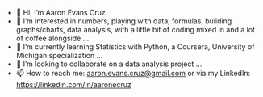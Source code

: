 - 👋 Hi, I’m Aaron Evans Cruz
- 👀 I’m interested in numbers, playing with data, formulas, building graphs/charts, data analysis, with a little bit of coding mixed in and a lot of coffee alongside ...
- 🌱 I’m currently learning Statistics with Python, a Coursera, University of Michigan specialization ...
- 💞️ I’m looking to collaborate on a data analysis project ...
- 📫 How to reach me: aaron.evans.cruz@gmail.com or via my LinkedIn: https://linkedin.com/in/aaronecruz
<!---
aaron-evans-cruz/aaron-evans-cruz is a ✨ special ✨ repository because its `README.md` (this file) appears on your GitHub profile.
You can click the Preview link to take a look at your changes.
--->
